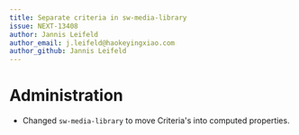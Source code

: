 ```yaml
---
title: Separate criteria in sw-media-library
issue: NEXT-13408
author: Jannis Leifeld
author_email: j.leifeld@haokeyingxiao.com
author_github: Jannis Leifeld
---
```

# Administration
* Changed `sw-media-library` to move Criteria's into computed properties.
